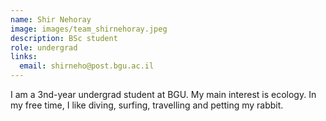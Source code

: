 ```yaml
---
name: Shir Nehoray
image: images/team_shirnehoray.jpeg
description: BSc student
role: undergrad
links:
  email: shirneho@post.bgu.ac.il
---
```


I am a 3nd-year undergrad student at BGU. My main interest is ecology. In my free time, I like diving, surfing, travelling and petting my rabbit.

